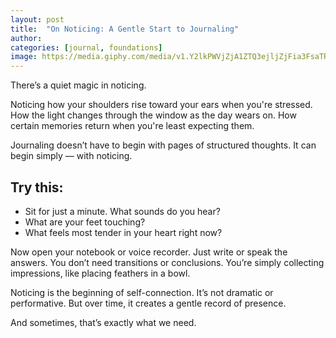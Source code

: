 ```yaml
---
layout: post
title:  "On Noticing: A Gentle Start to Journaling"
author: 
categories: [journal, foundations]
image: https://media.giphy.com/media/v1.Y2lkPWVjZjA1ZTQ3ejljZjFia3FsaTR6OTN2YmNmbWJ1aWxwcmR2am51bmRhcGNnaWVoZCZlcD12MV9naWZzX3NlYXJjaCZjdD1n/2A0jTOgSpH4p0dZoHN/giphy.gif
---
```


There’s a quiet magic in noticing.

Noticing how your shoulders rise toward your ears when you're stressed. How the light changes through the window as the day wears on. How certain memories return when you're least expecting them.

Journaling doesn’t have to begin with pages of structured thoughts. It can begin simply — with noticing.

## Try this:

- Sit for just a minute. What sounds do you hear?  
- What are your feet touching?  
- What feels most tender in your heart right now?

Now open your notebook or voice recorder. Just write or speak the answers. You don’t need transitions or conclusions. You’re simply collecting impressions, like placing feathers in a bowl.

Noticing is the beginning of self-connection. It’s not dramatic or performative. But over time, it creates a gentle record of presence.

And sometimes, that’s exactly what we need.
